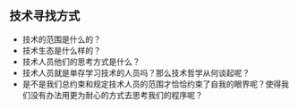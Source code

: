 ## 技术寻找方式

- 技术的范围是什么的？
- 技术生态是什么样的？
- 技术人员他们的思考方式是什么？
- 技术人员就是单存学习技术的人员吗？那么技术哲学从何谈起呢？
- 是不是我们总约束和规定技术人员的范围才恰恰约束了自我的眼界呢？使得我们没有办法用更为耐心的方式去思考我们的程序呢？